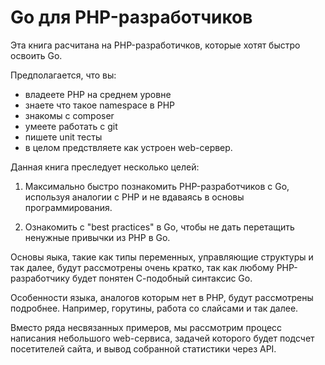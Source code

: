 # Go для PHP-разработчиков

Эта книга расчитана на PHP-разработичков, которые хотят быстро освоить Go.

Предполагается, что вы:

- владеете PHP на среднем уровне
- знаете что такое namespace в PHP
- знакомы с composer
- умеете работать с git
- пишете unit тесты
- в целом предствляете как устроен web-сервер.

Данная книга преследует несколько целей:

1. Максимально быстро познакомить PHP-разработчиков с Go,
используя аналогии с PHP и не вдаваясь в основы программирования.

2. Ознакомить с "best practices" в Go, чтобы не дать перетащить ненужные привычки
из PHP в Go.

Основы яыка, такие как типы переменных,
управляющие структуры и так далее, будут рассмотрены очень кратко,
так как любому PHP-разработчику будет понятен С-подобный синтаксис Go.

Особенности языка, аналогов которым нет в PHP, будут рассмотрены подробнее. Например,
горутины, работа со слайсами и так далее.

Вместо ряда несвязанных примеров, мы рассмотрим процесс написания небольшого web-сервиса,
задачей которого будет подсчет посетителей сайта, и вывод собранной статистики через API.
